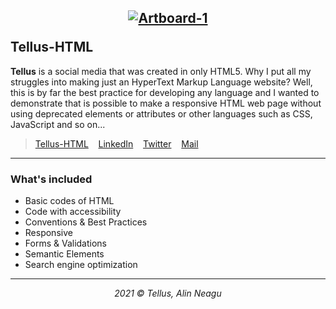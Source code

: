 ## <p align="center"><a href="https://alinneagu2004.github.io/Tellus-HTML/"><img src="https://i.ibb.co/G7b1LHz/Artboard-1.png" alt="Artboard-1" border="0"></a></p>Tellus-HTML

**Tellus** is a social media that was created in only HTML5. Why I put all my struggles into making just an HyperText Markup Language website? Well, this is by far the best practice for developing any language and I wanted to demonstrate that is possible to make a responsive HTML web page without using deprecated elements or attributes or other languages such as CSS, JavaScript and so on...

> <p><a href="https://alinneagu2004.github.io/Tellus-HTML/">Tellus-HTML</a>&nbsp;&nbsp;&nbsp;&nbsp;<a href="https://www.linkedin.com/in/alinneagu/">LinkedIn</a>&nbsp;&nbsp;&nbsp;&nbsp;<a href="https://twitter.com/AlinNeagu2004/">Twitter</a>&nbsp;&nbsp;&nbsp;&nbsp;<a href="mailto:alinneagu10@gmail.com?">Mail</a></p>

---

### What's included

+ Basic codes of HTML
+ Code with accessibility
+ Conventions & Best Practices
+ Responsive
+ Forms & Validations
+ Semantic Elements
+ Search engine optimization

---

<p align="center"><em>2021 &copy; Tellus, Alin Neagu</em></p>

